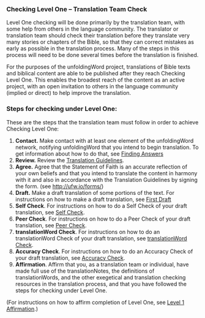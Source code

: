 
### Checking Level One – Translation Team Check

Level One checking will be done primarily by the translation team, with some help from others in the language community. The translator or translation team should check their translation before they translate very many stories or chapters of the Bible, so that they can correct mistakes as early as possible in the translation process. Many of the steps in this process will need to be done several times before the translation is finished.

For the purposes of the unfoldingWord project, translations of Bible texts and biblical content are able to be published after they reach Checking Level One. This enables the broadest reach of the content as an active project, with an open invitation to others in the language community (implied or direct) to help improve the translation. 

### Steps for checking under Level One:

These are the steps that the translation team must follow in order to achieve Checking Level One:

  1. **Contact.**  Make contact with at least one element of the unfoldingWord network, notifying unfoldingWord that you intend to begin translation. To get information about how to do that, see [Finding Answers](en/ta/intro/man/finding-answers)
  1. **Review.**  Review the [Translation Guidelines](en/ta/intro/man/translation-guidelines).
  1. **Agree.**  Agree that the Statement of Faith is an accurate reflection of your own beliefs and that you intend to translate the content in harmony with it and also in accordance with the Translation Guidelines by signing the form. (see http://ufw.io/forms/)
  1. **Draft.**  Make a draft translation of some portions of the text. For instructions on how to make a draft translation, see [First Draft](en/ta/translate/man/first-draft)
  1. **Self Check**. For instructions on how to do a Self Check of your draft translation, see [Self Check](en/ta/checking/man/self-check).
  1. **Peer Check**. For instructions on how to do a Peer Check of your draft translation, see [Peer Check](en/ta/checking/man/peer-check).
  1. **translationWord Check**. For instructions on how to do an translationWord Check of your draft translation, see [translationWord Check](en/ta/checking/man/important-term-check).
  1. **Accuracy Check**. For instructions on how to do an Accuracy Check of your draft translation, see [Accuracy Check](en/ta/checking/man/accuracy-check).
  1. **Affirmation**. Affirm that you, as a translation team or individual, have made full use of the translationNotes, the definitions of translationWords, and the other exegetical and translation checking resources in the translation process, and that you have followed the steps for checking under Level One. 

(For instructions on how to affirm completion of Level One, see [Level 1 Affirmation](en/ta/checking/man/level1-affirm).)
